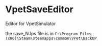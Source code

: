 # VpetSaveEditor
Editor for VpetSimulator

the save_N.lps file is in `C:\Program Files (x86)\Steam\steamapps\common\VPet\BackUP`
